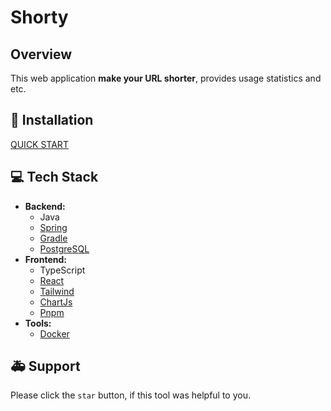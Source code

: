 # Shorty

## Overview
This web application **make your URL shorter**, provides usage statistics and etc.

## 💾 Installation 
[QUICK START](markdown/quick_start.md?)

## 💻 Tech Stack 
- **Backend:**
  - Java
  - [Spring](https://spring.io/)
  - [Gradle](https://gradle.org/)
  - [PostgreSQL](https://www.postgresql.org/)
- **Frontend:**
  - TypeScript
  - [React](https://reactjs.org/)
  - [Tailwind](https://tailwindcss.com/)
  - [ChartJs](https://www.chartjs.org/)
  - [Pnpm](https://pnpm.js.org/)
- **Tools:**
  - [Docker](https://www.docker.com/)

## 🚑 Support 
Please click the `star` button, if this tool was helpful to you.